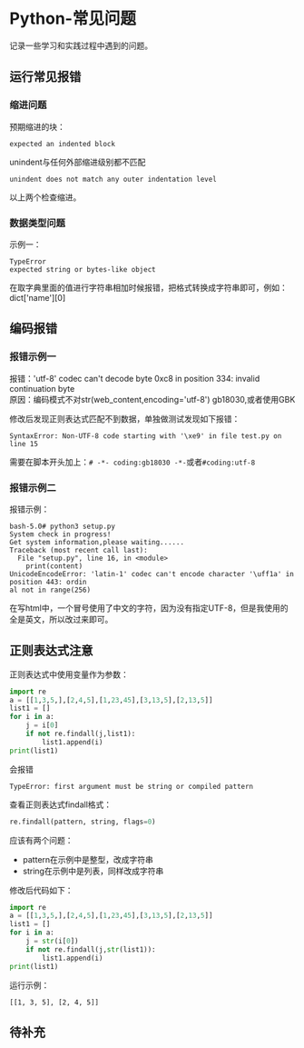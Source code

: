 # Python-常见问题
记录一些学习和实践过程中遇到的问题。
## 运行常见报错
### 缩进问题
预期缩进的块：
```
expected an indented block
```
unindent与任何外部缩进级别都不匹配
```
unindent does not match any outer indentation level
```
以上两个检查缩进。    

### 数据类型问题
示例一：
```
TypeError
expected string or bytes-like object
```
在取字典里面的值进行字符串相加时候报错，把格式转换成字符串即可，例如：dict['name'][0]

## 编码报错
### 报错示例一
报错：'utf-8' codec can't decode byte 0xc8 in position 334: invalid continuation byte    
原因：编码模式不对str(web_content,encoding='utf-8') gb18030,或者使用GBK

修改后发现正则表达式匹配不到数据，单独做测试发现如下报错：
```
SyntaxError: Non-UTF-8 code starting with '\xe9' in file test.py on line 15
```
需要在脚本开头加上：`# -*- coding:gb18030 -*-`或者`#coding:utf-8`

### 报错示例二
报错示例：
```
bash-5.0# python3 setup.py
System check in progress!
Get system information,please waiting......
Traceback (most recent call last):
  File "setup.py", line 16, in <module>
    print(content)
UnicodeEncodeError: 'latin-1' codec can't encode character '\uff1a' in position 443: ordin
al not in range(256)
```
在写html中，一个冒号使用了中文的字符，因为没有指定UTF-8，但是我使用的全是英文，所以改过来即可。
## 正则表达式注意
正则表达式中使用变量作为参数：
```python
import re
a = [[1,3,5,],[2,4,5],[1,23,45],[3,13,5],[2,13,5]]
list1 = []
for i in a:
    j = i[0]
    if not re.findall(j,list1):
        list1.append(i)
print(list1)
```
会报错
```
TypeError: first argument must be string or compiled pattern
```
查看正则表达式findall格式：
```python
re.findall(pattern, string, flags=0)
```
应该有两个问题：
- pattern在示例中是整型，改成字符串
- string在示例中是列表，同样改成字符串

修改后代码如下：
```python
import re
a = [[1,3,5,],[2,4,5],[1,23,45],[3,13,5],[2,13,5]]
list1 = []
for i in a:
    j = str(i[0])
    if not re.findall(j,str(list1)):
        list1.append(i)
print(list1)
```
运行示例：
```
[[1, 3, 5], [2, 4, 5]]
```
## 待补充
